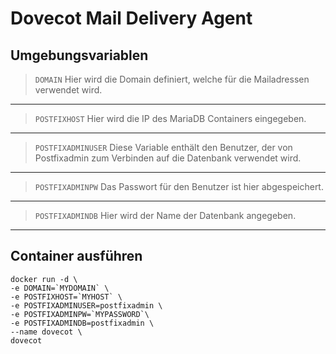 # Dovecot Mail Delivery Agent

## Umgebungsvariablen

>`DOMAIN` Hier wird die Domain definiert, welche für die Mailadressen verwendet wird.
---
>`POSTFIXHOST` Hier wird die IP des MariaDB Containers eingegeben.
---
>`POSTFIXADMINUSER` Diese Variable enthält den Benutzer, der von Postfixadmin zum Verbinden auf die Datenbank verwendet wird.
---
>`POSTFIXADMINPW` Das Passwort für den Benutzer ist hier abgespeichert.
---
>`POSTFIXADMINDB` Hier wird der Name der Datenbank angegeben.
---

## Container ausführen

```
docker run -d \
-e DOMAIN=`MYDOMAIN` \
-e POSTFIXHOST=`MYHOST` \
-e POSTFIXADMINUSER=postfixadmin \
-e POSTFIXADMINPW=`MYPASSWORD`\
-e POSTFIXADMINDB=postfixadmin \
--name dovecot \
dovecot
```
